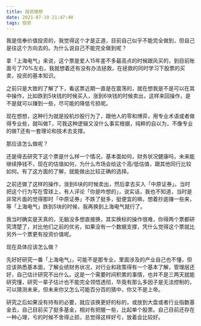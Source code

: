 ```yaml
---
title: 投资随想
date: 2021-07-10 21:47:40
tags: 投资
---
```


我是信奉价值投资的，我觉得这个才是正道，目前自己似乎不能完全做到，但自己是往这个方向去的。为什么说自己不能完全做到呢？

拿「上海电气」来说，这个票是爱人15年差不多最高点的时候跟风买的，到目前账面亏了70%左右，我就想着还有没有办法拯救，在拯救的同时学习下股票的买卖，投资的基本知识。

<!--more-->

之前只是大致的了解了下，看这票近期一直是在震荡的，就在想我是不是可以在其中操作，比如跌到5块钱的时候买入，涨到6块钱的时候卖出，这样来回操作，是不是就可以赚到一些，尽可能的降低亏损呢。

现在想想，这种行为就是投机炒股行为了，跟他人的零和博弈，用专业术语或者做得专业些，就叫做T，可我这种逻辑又没什么事实根据，纯粹的自以为，不像专业的做T还有一套理论和技术去支撑。

那应该怎么做呢？

还是得去研究下这个票是什么样一个情况，基本面如何，财务状况健康吗，未来能继续挣钱不，现在的估值如何，为什么市场会给这个高/低估值，跟其他同行比较如何。有了这方面的了解，就能做出比较正确的选择。

之前还做了这样的操作，涨到6块的时候卖出，然后拿去买入「中原证券」。当时把这个行为写在雪球上，有人评论「你是咋想的」，说实话，我也不知道，当时是非常片面的觉得那时「中原证券」不跌了挺多，挺便宜的嘛，想着抄底赚一些来，等「上海电气」跌到5块的时候，我再换到上海电气就行了。

我当时确实是天真的，无脑没多想直接换，其实换标的操作很难，你得两个票都研究清楚了，对比他们之前的优劣，如果没有一个数据支撑，凭什么觉得这个票就比另外一个票更有投资价值呢。

现在具体应该怎么做？

先好好研究一番「上海电气」，可能不是那专业，里面涉及的产业自己也不懂，但应该熟悉基本面，了解业绩财务状况，对行业和政策得有一个基本了解，管理层还好，自己估计研究不出什么。这是一个需要时间积累的事情，也并不是三两天就能研究懂，研究一辈子估计也不能完全领悟透彻，毕竟有那么多因子是无法控制的，可以猜测未来，但未来你又怎么可能百分百的猜中，你又不是上帝。

研究之后如果没有持有的必要，就应该换更好的标的，或放到大盘或者行业指数基金去，自己目前买了挺多基金，相对有把握一些，比起单个股票。自己目前还存在一种心理，亏的时候不舍得止损，总觉得这样好亏，放着会比较好。
